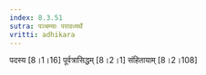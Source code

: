 ```yaml
---
index: 8.3.51
sutra: पञ्चम्याः परावध्यर्थे
vritti: adhikara
---
```


 पदस्य [8।1।16]  पूर्वत्रासिद्धम् [8।2।1]  संहितायाम् [8।2।108] 
